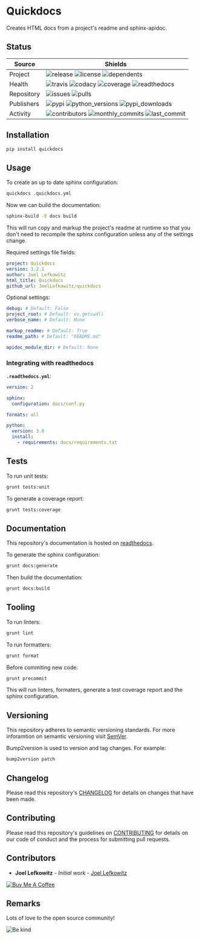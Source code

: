 # Quickdocs

Creates HTML docs from a project's readme and sphinx-apidoc.

## Status

| Source     | Shields                                                                                                            |
| ---------- | ------------------------------------------------------------------------------------------------------------------ |
| Project    | ![release][release_shield] ![license][license_shield] ![dependents][dependents_shield]                             |
| Health     | ![travis][travis_shield] ![codacy][codacy_shield] ![coverage][coverage_shield] ![readthedocs][readthedocs_shield]  |
| Repository | ![issues][issues_shield] ![pulls][pulls_shield]                                                                    |
| Publishers | ![pypi][pypi_shield] ![python_versions][python_versions_shield] ![pypi_downloads][pypi_downloads_shield]           |
| Activity   | ![contributors][contributors_shield] ![monthly_commits][monthly_commits_shield] ![last_commit][last_commit_shield] |

## Installation

```bash
pip install quickdocs
```

## Usage

To create an up to date sphinx configuration:

```bash
quickdocs .quickdocs.yml
```

Now we can build the documentation:

```bash
sphinx-build -E docs build
```

This will run copy and markup the project's readme at runtime so that you don't need to recompile the sphinx configuration unless any of the settings change.

Required settings file fields:

```yml
project: Quickdocs
version: 1.2.1
author: Joel Lefkowitz
html_title: Quickdocs
github_url: JoelLefkowitz/quickdocs
```

Optional settings:

```yml
debug: # Default: False
project_root: # Default: os.getcwd()
verbose_name: # Default: None
```

```yml
markup_readme: # Default: True
readme_path: # Default: "README.md"
```

```yml
apidoc_module_dir: # Default: None
```

### Integrating with readthedocs

**`.readthedocs.yml`**:

```yml
version: 2

sphinx:
  configuration: docs/conf.py

formats: all

python:
  version: 3.8
  install:
    - requirements: docs/requirements.txt
```

## Tests

To run unit tests:

```bash
grunt tests:unit
```

To generate a coverage report:

```bash
grunt tests:coverage
```

## Documentation

This repository's documentation is hosted on [readthedocs][readthedocs].

To generate the sphinx configuration:

```bash
grunt docs:generate
```

Then build the documentation:

```bash
grunt docs:build
```

## Tooling

To run linters:

```bash
grunt lint
```

To run formatters:

```bash
grunt format
```

Before commiting new code:

```bash
grunt precommit
```

This will run linters, formaters, generate a test coverage report and the sphinx configuration.

## Versioning

This repository adheres to semantic versioning standards.
For more inforamtion on semantic versioning visit [SemVer][semver].

Bump2version is used to version and tag changes.
For example:

```bash
bump2version patch
```

## Changelog

Please read this repository's [CHANGELOG](CHANGELOG.md) for details on changes that have been made.

## Contributing

Please read this repository's guidelines on [CONTRIBUTING](CONTRIBUTING.md) for details on our code of conduct and the process for submitting pull requests.

## Contributors

- **Joel Lefkowitz** - _Initial work_ - [Joel Lefkowitz][joellefkowitz]

[![Buy Me A Coffee][coffee_button]][coffee]

## Remarks

Lots of love to the open source community!

![Be kind][be_kind]

<!-- Github links -->

[pulls]: https://github.com/JoelLefkowitz/quickdocs/pulls
[issues]: https://github.com/JoelLefkowitz/quickdocs/issues

<!-- External links -->

[readthedocs]: https://joellefkowitz-quickdocs.readthedocs.io/en/latest/
[semver]: http://semver.org/
[coffee]: https://www.buymeacoffee.com/joellefkowitz
[coffee_button]: https://cdn.buymeacoffee.com/buttons/default-blue.png
[be_kind]: https://media.giphy.com/media/osAcIGTSyeovPq6Xph/giphy.gif

<!-- Acknowledgments -->

[joellefkowitz]: https://github.com/JoelLefkowitz

<!-- Project shields -->

[release_shield]: https://img.shields.io/github/v/tag/joellefkowitz/quickdocs
[license_shield]: https://img.shields.io/github/license/joellefkowitz/quickdocs
[dependents_shield]: https://img.shields.io/librariesio/dependent-repos/pypi/quickdocs

<!-- Health shields -->

[travis_shield]: https://img.shields.io/travis/joellefkowitz/quickdocs
[codacy_shield]: https://img.shields.io/codacy/coverage/d2067acdcb594c47b8a63d5291c6612c
[coverage_shield]: https://img.shields.io/codacy/grade/d2067acdcb594c47b8a63d5291c6612c
[readthedocs_shield]: https://img.shields.io/readthedocs/joellefkowitz-quickdocs

<!-- Repository shields -->

[issues_shield]: https://img.shields.io/github/issues/joellefkowitz/quickdocs
[pulls_shield]: https://img.shields.io/github/issues-pr/joellefkowitz/quickdocs

<!-- Publishers shields -->

[pypi_shield]: https://img.shields.io/pypi/v/quickdocs
[python_versions_shield]: https://img.shields.io/pypi/pyversions/quickdocs
[pypi_downloads_shield]: https://img.shields.io/pypi/dw/quickdocs

<!-- Activity shields -->

[contributors_shield]: https://img.shields.io/github/contributors/joellefkowitz/quickdocs
[monthly_commits_shield]: https://img.shields.io/github/commit-activity/m/joellefkowitz/quickdocs
[last_commit_shield]: https://img.shields.io/github/last-commit/joellefkowitz/quickdocs
